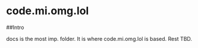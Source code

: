 # code.mi.omg.lol

##Intro

docs is the most imp. folder. It is where code.mi.omg.lol is based. Rest TBD.
